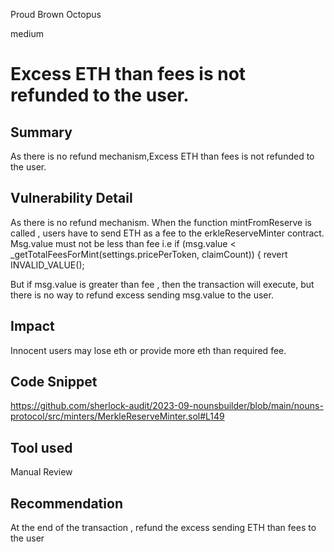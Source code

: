 Proud Brown Octopus

medium

# Excess ETH than fees is not refunded to the user.

## Summary
As there is no refund mechanism,Excess ETH than fees is not refunded to the user.

## Vulnerability Detail
As there is no refund mechanism.
When the function mintFromReserve is called , users have to send ETH as a fee to the erkleReserveMinter contract. Msg.value must not be less than fee i.e  if (msg.value < _getTotalFeesForMint(settings.pricePerToken, claimCount)) {
            revert INVALID_VALUE();

But if msg.value is greater than fee , then the transaction will execute, but there is no way to refund excess sending msg.value to the user.


## Impact
Innocent users may lose eth or provide more eth than required fee.

## Code Snippet
https://github.com/sherlock-audit/2023-09-nounsbuilder/blob/main/nouns-protocol/src/minters/MerkleReserveMinter.sol#L149
## Tool used

Manual Review

## Recommendation
At the end of the transaction , refund the excess sending ETH than fees to the user
